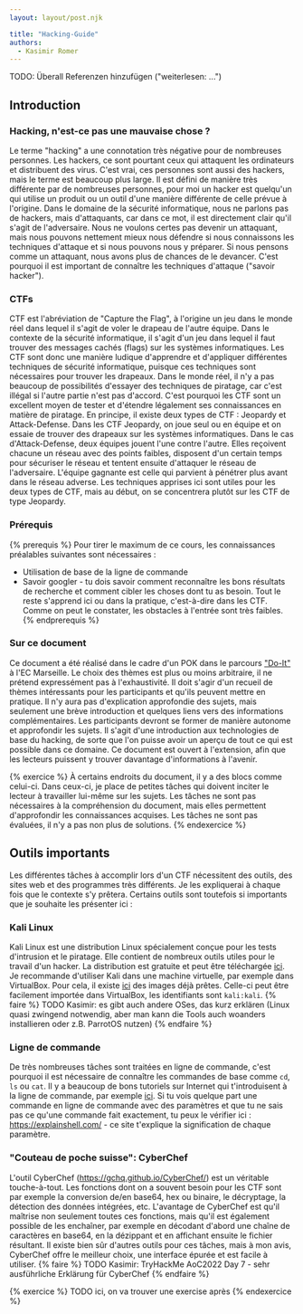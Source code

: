 ```yaml
---
layout: layout/post.njk

title: "Hacking-Guide"
authors:
  - Kasimir Romer
---
```

TODO: Überall Referenzen hinzufügen ("weiterlesen: ...")

## Introduction
### Hacking, n'est-ce pas une mauvaise chose ?
Le terme "hacking" a une connotation très négative pour de nombreuses personnes. Les hackers, ce sont pourtant ceux qui attaquent les ordinateurs et distribuent des virus. C'est vrai, ces personnes sont aussi des hackers, mais le terme est beaucoup plus large. Il est défini de manière très différente par de nombreuses personnes, pour moi un hacker est quelqu'un qui utilise un produit ou un outil d'une manière différente de celle prévue à l'origine.
Dans le domaine de la sécurité informatique, nous ne parlons pas de hackers, mais d'attaquants, car dans ce mot, il est directement clair qu'il s'agit de l'adversaire. Nous ne voulons certes pas devenir un attaquant, mais nous pouvons nettement mieux nous défendre si nous connaissons les techniques d'attaque et si nous pouvons nous y préparer. Si nous pensons comme un attaquant, nous avons plus de chances de le devancer. C'est pourquoi il est important de connaître les techniques d'attaque ("savoir hacker").

### CTFs
CTF est l'abréviation de "Capture the Flag", à l'origine un jeu dans le monde réel dans lequel il s'agit de voler le drapeau de l'autre équipe. Dans le contexte de la sécurité informatique, il s'agit d'un jeu dans lequel il faut trouver des messages cachés (flags) sur les systèmes informatiques. Les CTF sont donc une manière ludique d'apprendre et d'appliquer différentes techniques de sécurité informatique, puisque ces techniques sont nécessaires pour trouver les drapeaux.
Dans le monde réel, il n'y a pas beaucoup de possibilités d'essayer des techniques de piratage, car c'est illégal si l'autre partie n'est pas d'accord. C'est pourquoi les CTF sont un excellent moyen de tester et d'étendre légalement ses connaissances en matière de piratage.
En principe, il existe deux types de CTF : Jeopardy et Attack-Defense. Dans les CTF Jeopardy, on joue seul ou en équipe et on essaie de trouver des drapeaux sur les systèmes informatiques. Dans le cas d'Attack-Defense, deux équipes jouent l'une contre l'autre. Elles reçoivent chacune un réseau avec des points faibles, disposent d'un certain temps pour sécuriser le réseau et tentent ensuite d'attaquer le réseau de l'adversaire. L'équipe gagnante est celle qui parvient à pénétrer plus avant dans le réseau adverse.
Les techniques apprises ici sont utiles pour les deux types de CTF, mais au début, on se concentrera plutôt sur les CTF de type Jeopardy.

### Prérequis
{% prerequis %}
Pour tirer le maximum de ce cours, les connaissances préalables suivantes sont nécessaires :
- Utilisation de base de la ligne de commande
- Savoir googler - tu dois savoir comment reconnaître les bons résultats de recherche et comment cibler les choses dont tu as besoin.
Tout le reste s'apprend ici ou dans la pratique, c'est-à-dire dans les CTF. Comme on peut le constater, les obstacles à l'entrée sont très faibles.
{% endprerequis %}

### Sur ce document
Ce document a été réalisé dans le cadre d'un POK dans le parcours ["Do-It"](../../../about/index) à l'EC Marseille. Le choix des thèmes est plus ou moins arbitraire, il ne prétend expressément pas à l'exhaustivité. Il doit s'agir d'un recueil de thèmes intéressants pour les participants et qu'ils peuvent mettre en pratique. Il n'y aura pas d'explication approfondie des sujets, mais seulement une brève introduction et quelques liens vers des informations complémentaires. Les participants devront se former de manière autonome et approfondir les sujets. Il s'agit d'une introduction aux technologies de base du hacking, de sorte que l'on puisse avoir un aperçu de tout ce qui est possible dans ce domaine.
Ce document est ouvert à l'extension, afin que les lecteurs puissent y trouver davantage d'informations à l'avenir. 

{% exercice %}
À certains endroits du document, il y a des blocs comme celui-ci. Dans ceux-ci, je place de petites tâches qui doivent inciter le lecteur à travailler lui-même sur les sujets. Les tâches ne sont pas nécessaires à la compréhension du document, mais elles permettent d'approfondir les connaissances acquises. Les tâches ne sont pas évaluées, il n'y a pas non plus de solutions.
{% endexercice %}

## Outils importants
Les différentes tâches à accomplir lors d'un CTF nécessitent des outils, des sites web et des programmes très différents. Je les expliquerai à chaque fois que le contexte s'y prêtera. Certains outils sont toutefois si importants que je souhaite les présenter ici :

### Kali Linux
Kali Linux est une distribution Linux spécialement conçue pour les tests d'intrusion et le piratage. Elle contient de nombreux outils utiles pour le travail d'un hacker. La distribution est gratuite et peut être téléchargée [ici](https://www.kali.org/downloads/). Je recommande d'utiliser Kali dans une machine virtuelle, par exemple dans VirtualBox. Pour cela, il existe [ici](https://www.kali.org/get-kali/) des images déjà prêtes. Celle-ci peut être facilement importée dans VirtualBox, les identifiants sont `kali:kali`.
{% faire %}
TODO Kasimir: es gibt auch andere OSes, das kurz erklären (Linux quasi zwingend notwendig, aber man kann die Tools auch woanders installieren oder z.B. ParrotOS nutzen)
{% endfaire %}

### Ligne de commande
De très nombreuses tâches sont traitées en ligne de commande, c'est pourquoi il est nécessaire de connaître les commandes de base comme `cd`, `ls` ou `cat`. Il y a beaucoup de bons tutoriels sur Internet qui t'introduisent à la ligne de commande, par exemple [ici](https://www.youtube.com/watch?v=5XgBd6rjuDQ). Si tu vois quelque part une commande en ligne de commande avec des paramètres et que tu ne sais pas ce qu'une commande fait exactement, tu peux le vérifier ici : https://explainshell.com/ - ce site t'explique la signification de chaque paramètre. 

### "Couteau de poche suisse": CyberChef
L'outil CyberChef (https://gchq.github.io/CyberChef/) est un véritable touche-à-tout. Les fonctions dont on a souvent besoin pour les CTF sont par exemple la conversion de/en base64, hex ou binaire, le décryptage, la détection des données intégrées, etc. L'avantage de CyberChef est qu'il maîtrise non seulement toutes ces fonctions, mais qu'il est également possible de les enchaîner, par exemple en décodant d'abord une chaîne de caractères en base64, en la dézippant et en affichant ensuite le fichier résultant. Il existe bien sûr d'autres outils pour ces tâches, mais à mon avis, CyberChef offre le meilleur choix, une interface épurée et est facile à utiliser.
{% faire %}
TODO Kasimir: TryHackMe AoC2022 Day 7 - sehr ausführliche Erklärung für CyberChef
{% endfaire %}

{% exercice %}
TODO ici, on va trouver une exercise après
{% endexercice %}
